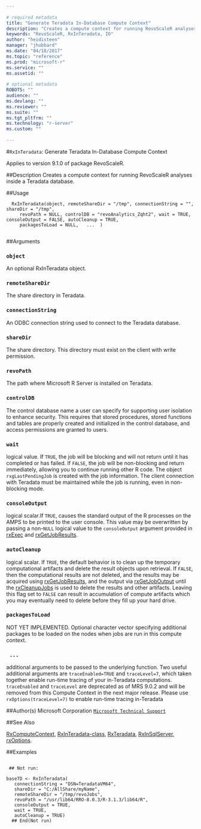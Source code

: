 ```yaml
--- 
 
# required metadata 
title: "Generate Teradata In-Database Compute Context" 
description: "Creates a compute context for running RevoScaleR analyses inside a Teradata database." 
keywords: "RevoScaleR, RxInTeradata, IO" 
author: "heidisteen" 
manager: "jhubbard" 
ms.date: "04/18/2017" 
ms.topic: "reference" 
ms.prod: "microsoft-r" 
ms.service: "" 
ms.assetid: "" 
 
# optional metadata 
ROBOTS: "" 
audience: "" 
ms.devlang: "" 
ms.reviewer: "" 
ms.suite: "" 
ms.tgt_pltfrm: "" 
ms.technology: "r-server" 
ms.custom: "" 
 
--- 
```

 
 
 #`RxInTeradata`: Generate Teradata In-Database Compute Context

 Applies to version 9.1.0 of package RevoScaleR.
 
 ##Description
 Creates a compute context for running RevoScaleR analyses inside a Teradata database. 
 
 ##Usage

```   
  RxInTeradata(object, remoteShareDir = "/tmp", connectionString = "", shareDir = "/tmp", 
     revoPath = NULL, controlDB = "revoAnalytics_Zqht2", wait = TRUE, consoleOutput = FALSE, autoCleanup = TRUE, 
     packagesToLoad = NULL,   ...  )
 
```
 
 
 ##Arguments

   
    
 ### `object`
  An optional RxInTeradata object.    
  
    
 ### `remoteShareDir`
  The share directory in Teradata.  
  
    
 ### `connectionString`
  An ODBC connection string used to connect to the Teradata database.  
  
    
 ### `shareDir`
  The share directory. This directory must exist on the client with write permission.  
  
    
 ### `revoPath`
  The path where Microsoft R Server is installed on Teradata.  
  
    
 ### `controlDB`
  The control database name a user can specify for supporting user isolation to enhance security. This requires that stored procedures, stored functions and tables are properly created and initialized in the control database, and access permissions are granted to users.  
  
    
 ### `wait`
  logical value. If `TRUE`, the job will be blocking and will not return until   it has completed or has failed. If `FALSE`, the job will be non-blocking and return immediately,  allowing you to continue running other R code. The object `rxgLastPendingJob` is created with the job information. The client connection with Teradata must be maintained while the job is running, even in non-blocking mode.  
  
    
 ### `consoleOutput`
  logical scalar.If `TRUE`, causes the standard output  of the R processes on the AMPS to be printed to the user console. This value may be  overwritten by passing a non-`NULL` logical value to the `consoleOutput` argument  provided in [rxExec](rxExec.md) and [rxGetJobResults](rxGetJobResults.md).  
  
    
 ### `autoCleanup`
  logical scalar. If `TRUE`, the default behavior is to clean up the  temporary computational artifacts and delete the result objects upon retrieval.  If `FALSE`,  then the computational results are not deleted, and the results may be acquired using  [rxGetJobResults](rxGetJobResults.md), and the output via [rxGetJobOutput](rxGetJobOutput.md) until the  [rxCleanupJobs](rxCleanup.md) is used to delete the results and other artifacts. Leaving this flag set to `FALSE` can result in accumulation of compute artifacts which you may eventually need to delete before they fill up your hard drive.  
  
  
    
 ### `packagesToLoad`
 NOT YET IMPLEMENTED. Optional character vector specifying additional packages to be  loaded on the nodes when jobs are run in this compute context.  
  
  
    
 ### ` ...`
 additional arguments to be passed to the underlying function. Two useful additional arguments are `traceEnabled=TRUE` and `traceLevel=7`, which taken together enable run-time tracing of your in-Teradata computations. `traceEnabled` and `traceLevel` are deprecated as of MRS 9.0.2 and will be removed from this Compute Context in the next major release. Please use `rxOptions(traceLevel=7)` to enable run-time tracing in-Teradata 
  
   
 
 
 ##Author(s)
 Microsoft Corporation [`Microsoft Technical Support`](https://go.microsoft.com/fwlink/?LinkID=698556&clcid=0x409)
 
 
 ##See Also
 
[RxComputeContext](RxComputeContext.md),
[RxInTeradata-class](RxInTeradata-class.md),
[RxTeradata](RxTeradata.md),
[RxInSqlServer](RxInSqlServer.md),
[rxOptions](rxOptions.md).
   
 
 ##Examples

 ```
   
  ## Not run:
 
baseTD <- RxInTeradata(
	connectionString = "DSN=TeradataVM64",
    shareDir = "C:/AllShare/myName",
	remoteShareDir = "/tmp/revoJobs",
	revoPath = "/usr/lib64/RRO-8.0.3/R-3.1.3/lib64/R",
    consoleOutput = TRUE,
    wait = TRUE,
	autoCleanup = TRUE)
   ## End(Not run) 
  
 
```
 
 
